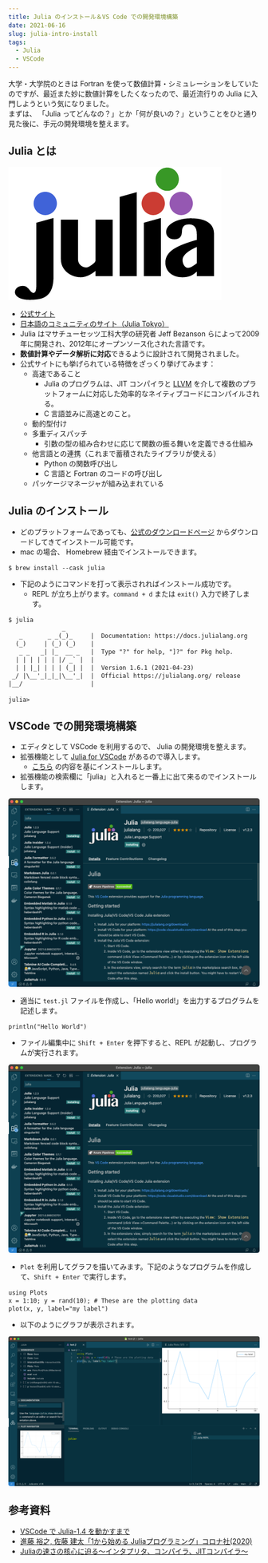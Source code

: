 ```yaml
---
title: Julia のインストール＆VS Code での開発環境構築
date: 2021-06-16
slug: julia-intro-install
tags:
  - Julia
  - VSCode
---
```

大学・大学院のときは Fortran を使って数値計算・シミュレーションをしていたのですが、最近また妙に数値計算をしたくなったので、最近流行りの Julia に入門しようという気になりました。  
まずは、 「Julia ってどんなの？」とか「何が良いの？」ということをひと通り見た後に、手元の開発環境を整えます。  

## Julia とは

![](20230211155535.png)

-   [公式サイト](https://julialang.org/)
-   [日本語のコミュニティのサイト（Julia Tokyo）](http://julia.tokyo/)
-   Julia はマサチューセッツ工科大学の研究者 Jeff Bezanson らによって2009年に開発され、2012年にオープンソース化された言語です。
-   **数値計算やデータ解析に対応**できるように設計されて開発されました。
-   公式サイトにも挙げられている特徴をざっくり挙げてみます：
    -   高速であること
        -   Julia のプログラムは、JIT コンパイラと [LLVM](https://ja.wikipedia.org/wiki/LLVM) を介して複数のプラットフォームに対応した効率的なネイティブコードにコンパイルされる。
        -   C 言語並みに高速とのこと。
    -   動的型付け
    -   多重ディスパッチ
        -   引数の型の組み合わせに応じて関数の振る舞いを定義できる仕組み
    -   他言語との連携（これまで蓄積されたライブラリが使える）
        -   Python の関数呼び出し
        -   C 言語と Fortran のコードの呼び出し
    -   パッケージマネージャが組み込まれている

## Julia のインストール

-   どのプラットフォームであっても、[公式のダウンロードページ](https://julialang.org/downloads/) からダウンロードしてきてインストール可能です。
-   mac の場合、 Homebrew 経由でインストールできます。

```
$ brew install --cask julia
```

-   下記のようにコマンドを打って表示されればインストール成功です。
    -   REPL が立ち上がります。`command + d` または `exit()` 入力で終了します。

```
$ julia
               _
   _       _ _(_)_     |  Documentation: https://docs.julialang.org
  (_)     | (_) (_)    |
   _ _   _| |_  __ _   |  Type "?" for help, "]?" for Pkg help.
  | | | | | | |/ _` |  |
  | | |_| | | | (_| |  |  Version 1.6.1 (2021-04-23)
 _/ |\__'_|_|_|\__'_|  |  Official https://julialang.org/ release
|__/                   |

julia>
```

## VSCode での開発環境構築

-   エディタとして VSCode を利用するので、 Julia の開発環境を整えます。
-   拡張機能として [Julia for VSCode](https://www.julia-vscode.org/) があるので導入します。
    -   [こちら](https://www.julia-vscode.org/docs/stable/setup/) の内容を基にインストールします。
-   拡張機能の検索欄に「julia」と入れると一番上に出て来るのでインストールします。

![](20230211155553.png)

-   適当に `test.jl` ファイルを作成し、「Hello world!」を出力するプログラムを記述します。

```
println("Hello World")
```

-   ファイル編集中に `Shift + Enter` を押下すると、REPL が起動し、プログラムが実行されます。

![](20230211155605.png)

-   `Plot` を利用してグラフを描いてみます。下記のようなプログラムを作成して、`Shift + Enter` で実行します。

```
using Plots
x = 1:10; y = rand(10); # These are the plotting data 
plot(x, y, label="my label")
```

-   以下のようにグラフが表示されます。

![](20230211155624.png)

## 参考資料

-   [VSCode で Julia-1.4 を動かすまで](https://qiita.com/Mizuto_Kadowaki/items/b95e4b7db4a1dfb59863)
-   [進藤 裕之, 佐藤 建太「1から始める Juliaプログラミング」コロナ社(2020)](https://www.coronasha.co.jp/np/isbn/9784339029055/)
-   [Juliaの速さの核心に迫る〜インタプリタ、コンパイラ、JITコンパイラ〜](https://muuumin.net/julias-speed/)